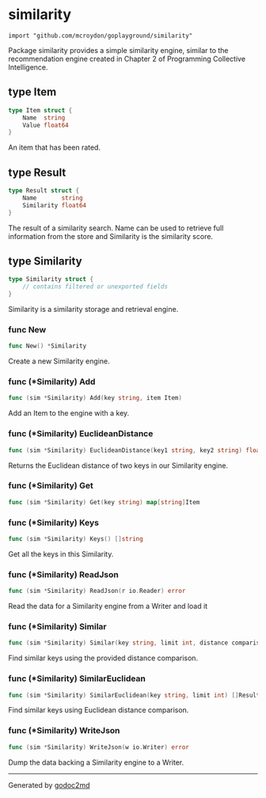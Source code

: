 
# similarity
    import "github.com/mcroydon/goplayground/similarity"

Package similarity provides a simple similarity engine, similar to the recommendation engine created in
Chapter 2 of Programming Collective Intelligence.







## type Item
``` go
type Item struct {
    Name  string
    Value float64
}
```
An item that has been rated.











## type Result
``` go
type Result struct {
    Name       string
    Similarity float64
}
```
The result of a similarity search. Name can be used to retrieve full information
from the store and Similarity is the similarity score.











## type Similarity
``` go
type Similarity struct {
    // contains filtered or unexported fields
}
```
Similarity is a similarity storage and retrieval engine.









### func New
``` go
func New() *Similarity
```
Create a new Similarity engine.




### func (\*Similarity) Add
``` go
func (sim *Similarity) Add(key string, item Item)
```
Add an Item to the engine with a key.



### func (\*Similarity) EuclideanDistance
``` go
func (sim *Similarity) EuclideanDistance(key1 string, key2 string) float64
```
Returns the Euclidean distance of two keys in our Similarity engine.



### func (\*Similarity) Get
``` go
func (sim *Similarity) Get(key string) map[string]Item
```


### func (\*Similarity) Keys
``` go
func (sim *Similarity) Keys() []string
```
Get all the keys in this Similarity.



### func (\*Similarity) ReadJson
``` go
func (sim *Similarity) ReadJson(r io.Reader) error
```
Read the data for a Similarity engine from a Writer and load it



### func (\*Similarity) Similar
``` go
func (sim *Similarity) Similar(key string, limit int, distance comparison) []Result
```
Find similar keys using the provided distance comparison.



### func (\*Similarity) SimilarEuclidean
``` go
func (sim *Similarity) SimilarEuclidean(key string, limit int) []Result
```
Find similar keys using Euclidean distance comparison.



### func (\*Similarity) WriteJson
``` go
func (sim *Similarity) WriteJson(w io.Writer) error
```
Dump the data backing a Similarity engine to a Writer.









- - -
Generated by [godoc2md](http://godoc.org/github.com/davecheney/godoc2md)
